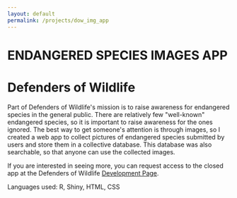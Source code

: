 ```yaml
---
layout: default
permalink: /projects/dow_img_app
---
```


<h1 class="page-heading">ENDANGERED SPECIES IMAGES APP</h1>
<h1 class="page-heading">Defenders of Wildlife</h1>

Part of Defenders of Wildlife's mission is to raise awareness for endangered species in the general public. There are relatively few "well-known" endangered species, so it is important to raise awareness for the ones ignored. The best way to get someone's attention is through images, so I created a web app to collect pictures of endangered species submitted by users and store them in a collective database. This database was also searchable, so that anyone can use the collected images.

If you are interested in seeing more, you can request access to the closed app at the Defenders of Wildlife [Development Page](https://defend-esc-dev.org/).

Languages used: R, Shiny, HTML, CSS
